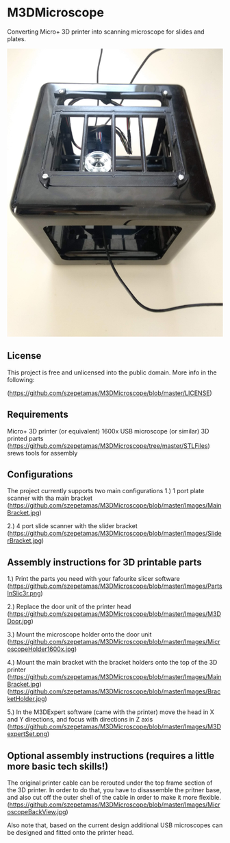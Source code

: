 # M3DMicroscope
Converting Micro+ 3D printer into scanning microscope for slides and plates.

![A completed built of the M3D+ printer based microscope](Images/MicroscopeTopView3.jpg?raw=true "Title")

## License

This project is free and unlicensed into the public domain.
More info in the following:

(https://github.com/szepetamas/M3DMicroscope/blob/master/LICENSE)

## Requirements

Micro+ 3D printer (or equivalent)
1600x USB microscope (or similar)
3D printed parts (https://github.com/szepetamas/M3DMicroscope/tree/master/STLFiles)
srews
tools for assembly

## Configurations

The project currently supports two main configurations
1.) 1 port plate scanner with tha main bracket
(https://github.com/szepetamas/M3DMicroscope/blob/master/Images/MainBracket.jpg)

2.) 4 port slide scanner with the slider bracket
(https://github.com/szepetamas/M3DMicroscope/blob/master/Images/SliderBracket.jpg)

## Assembly instructions for 3D printable parts

1.) Print the parts you need with your fafourite slicer software
(https://github.com/szepetamas/M3DMicroscope/blob/master/Images/PartsInSlic3r.png)

2.) Replace the door unit of the printer head
(https://github.com/szepetamas/M3DMicroscope/blob/master/Images/M3DDoor.jpg)

3.) Mount the microscope holder onto the door unit
(https://github.com/szepetamas/M3DMicroscope/blob/master/Images/MicroscopeHolder1600x.jpg)

4.) Mount the main bracket with the bracket holders onto the top of the 3D printer
(https://github.com/szepetamas/M3DMicroscope/blob/master/Images/MainBracket.jpg)
(https://github.com/szepetamas/M3DMicroscope/blob/master/Images/BracketHolder.jpg)

5.) In the M3DExpert software (came with the printer) move the head in X and Y directions, and focus with directions in Z axis
(https://github.com/szepetamas/M3DMicroscope/blob/master/Images/M3DexpertSet.png)

## Optional assembly instructions (requires a little more basic tech skills!)

The original printer cable can be rerouted under the top frame section of the 3D printer. In order to do that, you have to disassemble the pritner base, and also cut off the outer shell of the cable in order to make it more flexible.
(https://github.com/szepetamas/M3DMicroscope/blob/master/Images/MicroscopeBackView.jpg)

Also note that, based on the current design additional USB microscopes can be designed and fitted onto the printer head.


